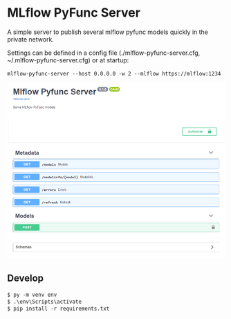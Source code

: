# MLflow PyFunc Server

A simple server to publish several mlflow pyfunc models quickly in the private network.

Settings can be defined in a config file (./mlflow-pyfunc-server.cfg, ~/.mlflow-pyfunc-server.cfg) or at startup:
```
mlflow-pyfunc-server --host 0.0.0.0 -w 2 --mlflow https://mlflow:1234
```
![Screenshot](/media/screenshot.png?raw=true "Optional Title")

## Develop
```
$ py -m venv env
$ .\env\Scripts\activate
$ pip install -r requirements.txt
```
